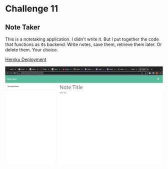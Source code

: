 # Challenge 11

## Note Taker

This is a notetaking application. I didn't write it. But I put together the 
code that functions as its backend. Write notes, save them, retrieve them 
later. Or delete them. Your choice.

[Heroku Deployment](https://md-gene.herokuapp.com/notes)

![screenshot](notetaker.png)
